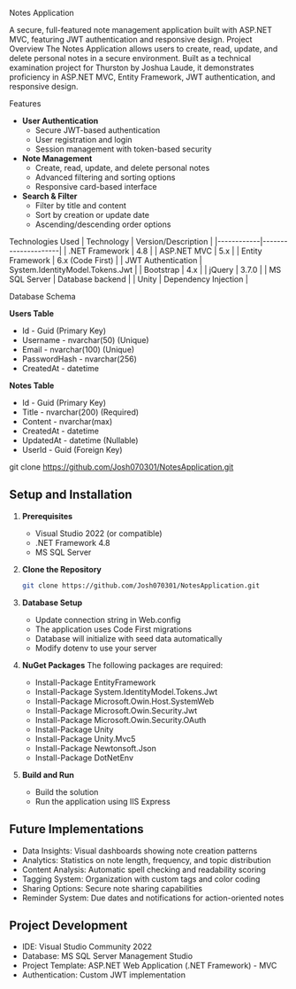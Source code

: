 Notes Application

A secure, full-featured note management application built with ASP.NET MVC, featuring JWT authentication and responsive design.
Project Overview
The Notes Application allows users to create, read, update, and delete personal notes in a secure environment. Built as a technical examination project for Thurston by Joshua Laude, it demonstrates proficiency in ASP.NET MVC, Entity Framework, JWT authentication, and responsive design.

Features

- **User Authentication**
	- Secure JWT-based authentication
	- User registration and login
	- Session management with token-based security
- **Note Management**
	- Create, read, update, and delete personal notes
	- Advanced filtering and sorting options
	- Responsive card-based interface
- **Search & Filter**
	- Filter by title and content
	- Sort by creation or update date
	- Ascending/descending order options

Technologies Used
| Technology | Version/Description |
|------------|---------------------|
| .NET Framework | 4.8 |
| ASP.NET MVC | 5.x |
| Entity Framework | 6.x (Code First) |
| JWT Authentication | System.IdentityModel.Tokens.Jwt |
| Bootstrap | 4.x |
| jQuery | 3.7.0 |
| MS SQL Server | Database backend |
| Unity | Dependency Injection |

Database Schema


**Users Table**
- Id - Guid (Primary Key)
- Username - nvarchar(50) (Unique)
- Email - nvarchar(100) (Unique)
- PasswordHash - nvarchar(256)
- CreatedAt - datetime

**Notes Table**
- Id - Guid (Primary Key)
- Title - nvarchar(200) (Required)
- Content - nvarchar(max)
- CreatedAt - datetime
- UpdatedAt - datetime (Nullable)
- UserId - Guid (Foreign Key)

git clone https://github.com/Josh070301/NotesApplication.git

## Setup and Installation

1. **Prerequisites**
	- Visual Studio 2022 (or compatible)
	- .NET Framework 4.8
	- MS SQL Server

2. **Clone the Repository**
	```sh
	git clone https://github.com/Josh070301/NotesApplication.git
	```

3. **Database Setup**
	- Update connection string in Web.config
	- The application uses Code First migrations
	- Database will initialize with seed data automatically
	- Modify dotenv to use your server

4. **NuGet Packages**
	The following packages are required:
	- Install-Package EntityFramework
	- Install-Package System.IdentityModel.Tokens.Jwt
	- Install-Package Microsoft.Owin.Host.SystemWeb
	- Install-Package Microsoft.Owin.Security.Jwt
	- Install-Package Microsoft.Owin.Security.OAuth
	- Install-Package Unity
	- Install-Package Unity.Mvc5
	- Install-Package Newtonsoft.Json
	- Install-Package DotNetEnv

5. **Build and Run**
	- Build the solution
	- Run the application using IIS Express


## Future Implementations
- Data Insights: Visual dashboards showing note creation patterns
- Analytics: Statistics on note length, frequency, and topic distribution
- Content Analysis: Automatic spell checking and readability scoring
- Tagging System: Organization with custom tags and color coding
- Sharing Options: Secure note sharing capabilities
- Reminder System: Due dates and notifications for action-oriented notes


## Project Development
- IDE: Visual Studio Community 2022
- Database: MS SQL Server Management Studio
- Project Template: ASP.NET Web Application (.NET Framework) - MVC
- Authentication: Custom JWT implementation